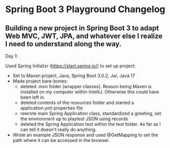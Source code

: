 # Spring Boot 3 Playground Changelog
## Building a new project in Spring Boot 3 to adapt Web MVC, JWT, JPA, and whatever else I realize I need to understand along the way.

Day 1:

Used Spring Inilializr (https://start.spring.io/) to set up project:
- Set to Maven project, Java, Spring Boot 3.0.2, Jar, Java 17
- Made project bare-bones:
	+ deleted .mvn folder (wrapper classes). Reason being Maven is installed on my computer within IntelliJ. Otherwise this could have been left in.
	+ deleted contents of the resources folder and started a application.yml properties file
	+ rewrote main Spring Application class, standardized a greeting, set the environment up to playtest JSON using records
	+ deleted the Spring Application test within the test folder. As far as I can tell it doesn't really do anything.
- Wrote an example JSON response and used @GetMapping to set the path where it can be accessed in the browser.

